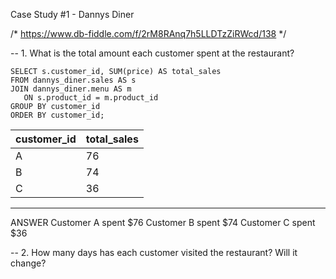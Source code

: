 Case Study #1 - Dannys Diner

/* 
https://www.db-fiddle.com/f/2rM8RAnq7h5LLDTzZiRWcd/138
*/

-- 1. What is the total amount each customer spent at the restaurant?

    SELECT s.customer_id, SUM(price) AS total_sales
    FROM dannys_diner.sales AS s
    JOIN dannys_diner.menu AS m
       ON s.product_id = m.product_id
    GROUP BY customer_id
    ORDER BY customer_id;

| customer_id | total_sales |
| ----------- | ----------- |
| A           | 76          |
| B           | 74          |
| C           | 36          |

---
ANSWER
Customer A spent $76
Customer B spent $74
Customer C spent $36

-- 2. How many days has each customer visited the restaurant?
Will it change?
